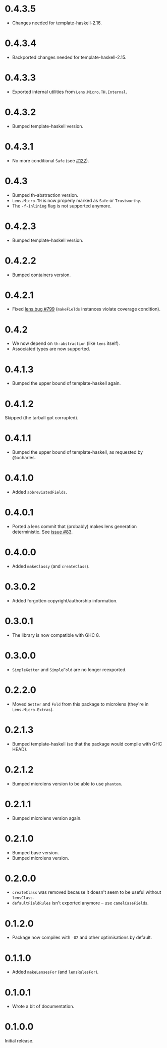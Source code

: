 # 0.4.3.5

* Changes needed for template-haskell-2.16.

# 0.4.3.4

* Backported changes needed for template-haskell-2.15.

# 0.4.3.3

* Exported internal utilities from `Lens.Micro.TH.Internal`.

# 0.4.3.2

* Bumped template-haskell version.

# 0.4.3.1

* No more conditional `Safe` (see [#122](https://github.com/monadfix/microlens/issues/122)).

# 0.4.3

* Bumped th-abstraction version.
* `Lens.Micro.TH` is now properly marked as `Safe` or `Trustworthy`.
* The `-f-inlining` flag is not supported anymore.

# 0.4.2.3

* Bumped template-haskell version.

# 0.4.2.2

* Bumped containers version.

# 0.4.2.1

* Fixed [lens bug #799](https://github.com/ekmett/lens/issues/799) (`makeFields` instances violate coverage condition).

# 0.4.2

* We now depend on `th-abstraction` (like `lens` itself).
* Associated types are now supported.

# 0.4.1.3

* Bumped the upper bound of template-haskell again.

# 0.4.1.2

Skipped (the tarball got corrupted).

# 0.4.1.1

* Bumped the upper bound of template-haskell, as requested by @ocharles.

# 0.4.1.0

* Added `abbreviatedFields`.

# 0.4.0.1

* Ported a lens commit that (probably) makes lens generation deterministic. See [issue #83](https://github.com/monadfix/microlens/issues/83).

# 0.4.0.0

* Added `makeClassy` (and `createClass`).

# 0.3.0.2

* Added forgotten copyright/authorship information.

# 0.3.0.1

* The library is now compatible with GHC 8.

# 0.3.0.0

* `SimpleGetter` and `SimpleFold` are no longer reexported.

# 0.2.2.0

* Moved `Getter` and `Fold` from this package to microlens (they're in `Lens.Micro.Extras`).

# 0.2.1.3

* Bumped template-haskell (so that the package would compile with GHC HEAD).

# 0.2.1.2

* Bumped microlens version to be able to use `phantom`.

# 0.2.1.1

* Bumped microlens version again.

# 0.2.1.0

* Bumped base version.
* Bumped microlens version.

# 0.2.0.0

* `createClass` was removed because it doesn't seem to be useful without `lensClass`.
* `defaultFieldRules` isn't exported anymore – use `camelCaseFields`.

# 0.1.2.0

* Package now compiles with `-O2` and other optimisations by default.

# 0.1.1.0

* Added `makeLensesFor` (and `lensRulesFor`).

# 0.1.0.1

* Wrote a bit of documentation.

# 0.1.0.0

Initial release.
